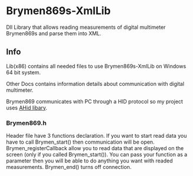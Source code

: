 # Brymen869s-XmlLib

Dll Library that allows reading measurements of digital multimeter Brymen869s and parse them into XML.  


## Info

Lib(x86) contains all needed files to use Brymen869s-XmlLib on Windows 64 bit system.

Other Docs contains information details about communication with digital multimeter. 

Brymen869 communicates with PC through a HID protocol so my project uses [AHid libary](http://ahidlib.com/pages/programming_cpp.php?lang=en).


### Brymen869.h

Header file have 3 functions declaration. If you want to start read data you have to call Brymen_start() then communication will be open. 
Brymen_registerCallback allow you to read data that are displayed on the screen (only if you called Brymen_start()). 
You can pass your function as a parameter then you will be able to do anything you want with readed measurements.
Brymen_end() turns off connection. 